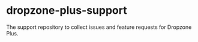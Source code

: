 # dropzone-plus-support
The support repository to collect issues and feature requests for Dropzone Plus.
